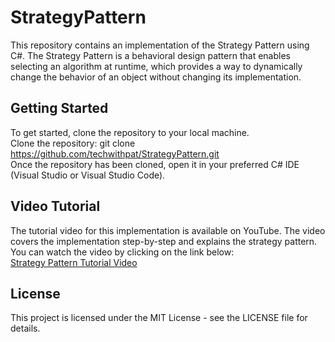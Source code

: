 # StrategyPattern

This repository contains an implementation of the Strategy Pattern using C#. The Strategy Pattern is a behavioral design pattern that enables selecting an algorithm at runtime, which provides a way to dynamically change the behavior of an object without changing its implementation.

## Getting Started
To get started, clone the repository to your local machine.<br/>
Clone the repository: git clone https://github.com/techwithpat/StrategyPattern.git<br/>
Once the repository has been cloned, open it in your preferred C# IDE (Visual Studio or Visual Studio Code).

## Video Tutorial
The tutorial video for this implementation is available on YouTube. The video covers the implementation step-by-step and explains the strategy pattern. You can watch the video by clicking on the link below:<br/>
[Strategy Pattern Tutorial Video](https://youtu.be/_RfsKRMU9nA)

## License
This project is licensed under the MIT License - see the LICENSE file for details.
